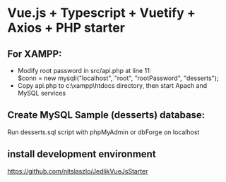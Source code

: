 # Vue.js + Typescript + Vuetify + Axios + PHP starter

## For XAMPP:
- Modify root password in src/api.php at line 11:<br>
  $conn = new mysqli("localhost", "root", "rootPassword", "desserts");
- Copy api.php to c:\xampp\htdocs directory, then start Apach and MySQL services

## Create MySQL Sample (desserts) database:
Run desserts.sql script with phpMyAdmin or dbForge on localhost

## install development environment
https://github.com/nitslaszlo/JedlikVueJsStarter
